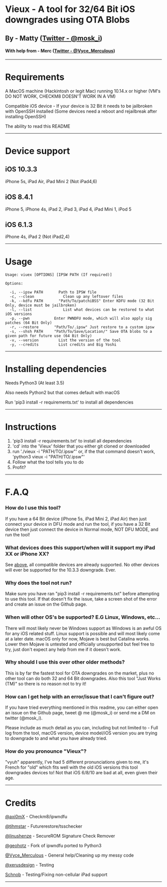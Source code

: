 # Vieux - A tool for 32/64 Bit iOS downgrades using OTA Blobs

## By - Matty ([Twitter - @mosk_i](https://twitter.com/mosk_i))
#### With help from - Merc ([Twitter - @Vyce_Merculous](https://twitter.com/Vyce_Merculous))

-----------------
# Requirements 
A MacOS machine (Hackintosh or legit Mac) running 10.14.x or higher (VM's DO NOT WORK, CHECKM8 DOESN'T WORK IN A VM)

Compatible iOS device - If your device is 32 Bit it needs to be jailbroken with OpenSSH installed (Some devices need a reboot and rejailbreak after installing OpenSSH)

The ability to read this README

-----------------
# Device support

## iOS 10.3.3
iPhone 5s, iPad Air, iPad Mini 2 (Not iPad4,6)

## iOS 8.4.1
iPhone 5, iPhone 4s, iPad 2, iPad 3, iPad 4, iPad Mini 1, iPod 5 

## iOS 6.1.3
iPhone 4s, iPad 2 (Not iPad2,4)

-----------------

# Usage
```
Usage: viuex [OPTIONS] [IPSW PATH (If required)]

Options:

  -i, --ipsw PATH		Path to IPSW file
  -c, --clean			  Clean up any leftover files
  -k, --kdfu PATH		"Path/To/patchiBSS" Enter KDFU mode (32 Bit Only, device must be jailbroken)
  -l, --list			  List what devices can be restored to what iOS versions
  -p, --pwn		      Enter PWNDFU mode, which will also apply sig patches (64 Bit Only)
  -r, --restore		  "Path/To/.ipsw" Just restore to a custom ipsw
  -s, --shsh PATH	  "Path/To/Save/Location/" Save OTA blobs to a given path for future use (64 Bit Only)
  -v, --version			List the version of the tool
  -y, --credits			List credits and Big Yoshi

```



-----------------
# Installing dependencies

Needs Python3 (At least 3.5)

Also needs Python2 but that comes default with macOS

Run 'pip3 install -r requirements.txt' to install all dependencies

-----------------
# Instructions

1. 'pip3 install -r requirements.txt' to install all dependencies
2. 'cd' into the 'Vieux' folder that you either git cloned or downloaded
3. run './vieux -i "PATH/TO/.ipsw"' or, if the that command doesn't work, 'python3 vieux -i "PATH/TO/.ipsw"'
4. Follow what the tool tells you to do
5. Profit?
-----------------
# F.A.Q
### How do I use this tool?
If you have a 64 Bit device (iPhone 5s, iPad Mini 2, iPad Air) then just connect your device in DFU mode and run the tool, if you have a 32 Bit device then just connect the device in Normal mode, NOT DFU MODE, and run the tool!

### What devices does this support/when will it support my iPad XX or iPhone XX?
See [above](#device-support), all compatible devices are already supported. No other devices will ever be supported for the 10.3.3 downgrade. Ever.

### Why does the tool not run?
Make sure you have ran "pip3 install -r requirements.txt" before attempting to use this tool. If that doesn't fix the issue, take a screen shot of the error and create an issue on the Github page.

### When will other OS's be supported? E.G Linux, Windows, etc...
There will most likely never be Windows support as Windows is an awful OS for any iOS related stuff. Linux support is possible and will most likely come at a later date. macOS only for now, Mojave is best but Catalina works. Lower then Mojave is untested and officially unsupported but feel free to try, just don't expect any help from me if it doesn't work.

### Why should I use this over other older methods?
This is by far the fastest tool for OTA downgrades on the market, plus no other tool can do both 32 and 64 Bit downgrades. Also this tool "Just Works (TM)" so there is no reason not to try it!

### How can I get help with an error/issue that I can't figure out?
If you have tried everything mentioned in this readme, you can either open an issue on the Github page, tweet @ me (@mosk_i) or send me a DM on twitter (@mosk_i). 

Please include as much detail as you can, including but not limited to - Full log from the tool, macOS version, device model/iOS version you are trying to downgrade to and what you have already tried.

### How do you pronounce "Vieux"?
"vyuh" apparently, I've had 5 different pronunciations given to me, it's French for "old" which fits well with the old iOS versions this tool downgrades devices to! Not that iOS 6/8/10 are bad at all, even given their age.

-----------------
# Credits

[@axi0mX](https://twitter.com/axi0mX) - Checkm8/ipwndfu

[@tihmstar](https://twitter.com/tihmstar) - Futurerestore/tsschecker

[@linushenze](https://twitter.com/LinusHenze) - SecureROM Signature Check Remover

[@geohotz](https://twitter.com/realGeorgeHotz) - Fork of ipwndfu ported to Python3

[@Vyce_Merculous](https://twitter.com/Vyce_Merculous) - General help/Cleaning up my messy code

[@xerusdesign](https://twitter.com/xerusdesign) - Testing

[Schnob](https://github.com/Schnob) - Testing/Fixing non-cellular iPad support 

-----------------
